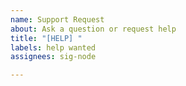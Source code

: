 ```yaml
---
name: Support Request
about: Ask a question or request help
title: "[HELP] "
labels: help wanted
assignees: sig-node

---
```



